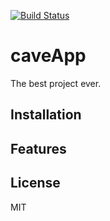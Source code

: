 
[![Build Status](https://secure.travis-ci.org/a105057/caveApp.png)](https://travis-ci.org/a105057/caveApp)

# caveApp

  The best project ever.

## Installation



## Features

   

## License

  MIT
